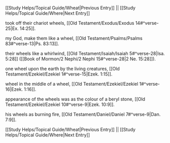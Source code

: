 [[Study Helps/Topical Guide/Wheat|Previous Entry]]  ||  [[Study Helps/Topical Guide/Where|Next Entry]]

 took off their chariot wheels, [[Old Testament/Exodus/Exodus 14#^verse-25|Ex. 14:25]].

 my God, make them like a wheel, [[Old Testament/Psalms/Psalms 83#^verse-13|Ps. 83:13]].

 their wheels like a whirlwind, [[Old Testament/Isaiah/Isaiah 5#^verse-28|Isa. 5:28]] ([[Book of Mormon/2 Nephi/2 Nephi 15#^verse-28|2 Ne. 15:28]]).

 one wheel upon the earth by the living creatures, [[Old Testament/Ezekiel/Ezekiel 1#^verse-15|Ezek. 1:15]].

 wheel in the middle of a wheel, [[Old Testament/Ezekiel/Ezekiel 1#^verse-16|Ezek. 1:16]].

 appearance of the wheels was as the colour of a beryl stone, [[Old Testament/Ezekiel/Ezekiel 10#^verse-9|Ezek. 10:9]].

 his wheels as burning fire, [[Old Testament/Daniel/Daniel 7#^verse-9|Dan. 7:9]].

[[Study Helps/Topical Guide/Wheat|Previous Entry]]  ||  [[Study Helps/Topical Guide/Where|Next Entry]]